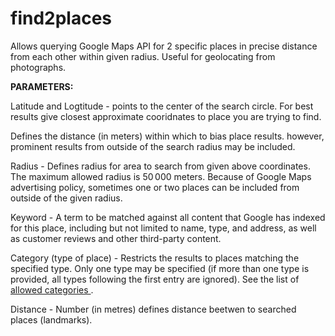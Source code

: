 # find2places
Allows querying Google Maps API for 2 specific places in precise distance from each other within given radius. Useful for geolocating from photographs. 

<b>PARAMETERS:</b>

Latitude and Logtitude - points to the center of the search circle. For best results give closest approximate cooridnates to place you are trying to find.  

Defines the distance (in meters) within which to bias place results.  however, prominent results from outside of the search radius may be included.

Radius - Defines radius for area to search from given above coordinates. The maximum allowed radius is 50 000 meters. Because of Google Maps advertising policy, sometimes one or two places can be included from outside of the given radius. 

Keyword - A term to be matched against all content that Google has indexed for this place, including but not limited to name, type, and address, as well as customer reviews and other third-party content.

Category (type of place) - Restricts the results to places matching the specified type. Only one type may be specified (if more than one type is provided, all types following the first entry are ignored). See the list of <a href='https://developers.google.com/places/web-service/supported_types'> allowed categories </a>.

Distance - Number (in metres) defines distance beetwen to searched places (landmarks). 
